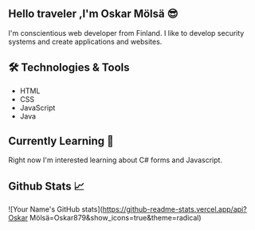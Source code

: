 ## Hello traveler ,I'm Oskar Mölsä 😎

I'm conscientious web developer from Finland. I like to develop security systems and create applications and websites.

## 🛠️ Technologies & Tools

- HTML
- CSS
- JavaScript
- Java

## Currently Learning 📖

  Right now I'm interested learning about C# forms and Javascript.

## Github Stats 📈
![Your Name's GitHub stats](https://github-readme-stats.vercel.app/api?Oskar Mölsä=Oskar879&show_icons=true&theme=radical)

<!--
**Oskar879/Oskar879** is a ✨ _special_ ✨ repository because its `README.md` (this file) appears on your GitHub profile.

Here are some ideas to get you started:

- 🔭 I’m currently working on ...
- 🌱 I’m currently learning ...
- 👯 I’m looking to collaborate on ...
- 🤔 I’m looking for help with ...
- 💬 Ask me about ...
- 📫 How to reach me: ...
- 😄 Pronouns: ...
- ⚡ Fun fact: ...
-->
